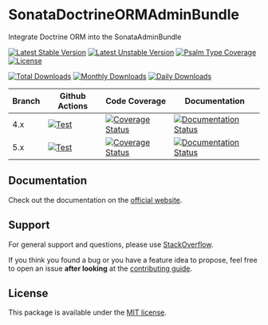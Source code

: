 <!--
DO NOT EDIT THIS FILE!

It's auto-generated by sonata-project/dev-kit package.
-->

# SonataDoctrineORMAdminBundle

Integrate Doctrine ORM into the SonataAdminBundle

[![Latest Stable Version](https://poser.pugx.org/sonata-project/doctrine-orm-admin-bundle/v/stable)](https://packagist.org/packages/sonata-project/doctrine-orm-admin-bundle)
[![Latest Unstable Version](https://poser.pugx.org/sonata-project/doctrine-orm-admin-bundle/v/unstable)](https://packagist.org/packages/sonata-project/doctrine-orm-admin-bundle)
[![Psalm Type Coverage][shepherd_stable_badge]][shepherd_stable_link]
[![License](https://poser.pugx.org/sonata-project/doctrine-orm-admin-bundle/license)](https://packagist.org/packages/sonata-project/doctrine-orm-admin-bundle)

[![Total Downloads](https://poser.pugx.org/sonata-project/doctrine-orm-admin-bundle/downloads)](https://packagist.org/packages/sonata-project/doctrine-orm-admin-bundle)
[![Monthly Downloads](https://poser.pugx.org/sonata-project/doctrine-orm-admin-bundle/d/monthly)](https://packagist.org/packages/sonata-project/doctrine-orm-admin-bundle)
[![Daily Downloads](https://poser.pugx.org/sonata-project/doctrine-orm-admin-bundle/d/daily)](https://packagist.org/packages/sonata-project/doctrine-orm-admin-bundle)

Branch | Github Actions | Code Coverage | Documentation |
------ | -------------- | ------------- | ------------- |
4.x | [![Test][test_stable_badge]][test_stable_link] | [![Coverage Status][coverage_stable_badge]][coverage_stable_link] | [![Documentation Status][documentation_stable_badge]][documentation_stable_link] |
5.x | [![Test][test_unstable_badge]][test_unstable_link] | [![Coverage Status][coverage_unstable_badge]][coverage_unstable_link] | [![Documentation Status][documentation_unstable_badge]][documentation_unstable_link] |

## Documentation

Check out the documentation on the [official website](https://docs.sonata-project.org/projects/SonataDoctrineORMAdminBundle).

## Support

For general support and questions, please use [StackOverflow](https://stackoverflow.com/questions/tagged/sonata).

If you think you found a bug or you have a feature idea to propose, feel free to open an issue
**after looking** at the [contributing guide](CONTRIBUTING.md).

## License

This package is available under the [MIT license](LICENSE).

[test_stable_badge]: https://github.com/sonata-project/SonataDoctrineORMAdminBundle/workflows/Test/badge.svg?branch=4.x
[test_stable_link]: https://github.com/sonata-project/SonataDoctrineORMAdminBundle/actions?query=workflow:test+branch:4.x
[test_unstable_badge]: https://github.com/sonata-project/SonataDoctrineORMAdminBundle/workflows/Test/badge.svg?branch=5.x
[test_unstable_link]: https://github.com/sonata-project/SonataDoctrineORMAdminBundle/actions?query=workflow:test+branch:5.x
[coverage_stable_badge]: https://codecov.io/gh/sonata-project/SonataDoctrineORMAdminBundle/branch/4.x/graph/badge.svg
[coverage_stable_link]: https://app.codecov.io/gh/sonata-project/SonataDoctrineORMAdminBundle/tree/4.x
[coverage_unstable_badge]: https://codecov.io/gh/sonata-project/SonataDoctrineORMAdminBundle/branch/5.x/graph/badge.svg
[coverage_unstable_link]: https://app.codecov.io/gh/sonata-project/SonataDoctrineORMAdminBundle/tree/5.x
[shepherd_stable_badge]: https://shepherd.dev/github/sonata-project/SonataDoctrineORMAdminBundle/coverage.svg
[shepherd_stable_link]: https://shepherd.dev/github/sonata-project/SonataDoctrineORMAdminBundle
[documentation_stable_badge]: https://readthedocs.org/projects/sonata-project-doctrineormadminbundle/badge/?version=4.x
[documentation_stable_link]: https://docs.sonata-project.org/projects/SonataDoctrineORMAdminBundle/en/4.x/?badge=4.x
[documentation_unstable_badge]: https://readthedocs.org/projects/sonata-project-doctrineormadminbundle/badge/?version=5.x
[documentation_unstable_link]: https://docs.sonata-project.org/projects/SonataDoctrineORMAdminBundle/en/5.x/?badge=5.x
